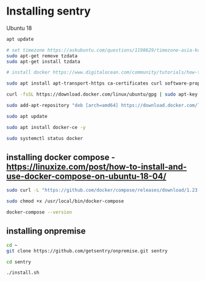 # Installing sentry

Ubuntu 18

```sh
apt update

# set timezone https://askubuntu.com/questions/1198629/timezone-asia-kolkata-changed-to-pst
sudo apt-get remove tzdata
sudo apt-get install tzdata

# install docker https://www.digitalocean.com/community/tutorials/how-to-install-and-use-docker-on-ubuntu-18-04

sudo apt install apt-transport-https ca-certificates curl software-properties-common -y

curl -fsSL https://download.docker.com/linux/ubuntu/gpg | sudo apt-key add -

sudo add-apt-repository "deb [arch=amd64] https://download.docker.com/linux/ubuntu bionic stable"

sudo apt update

sudo apt install docker-ce -y

sudo systemctl status docker

```
## installing docker compose - https://linuxize.com/post/how-to-install-and-use-docker-compose-on-ubuntu-18-04/

```sh
sudo curl -L "https://github.com/docker/compose/releases/download/1.23.1/docker-compose-$(uname -s)-$(uname -m)" -o /usr/local/bin/docker-compose

sudo chmod +x /usr/local/bin/docker-compose

docker-compose --version
```

## installing onpremise
```sh
cd ~
git clone https://github.com/getsentry/onpremise.git sentry

cd sentry

./install.sh
```
